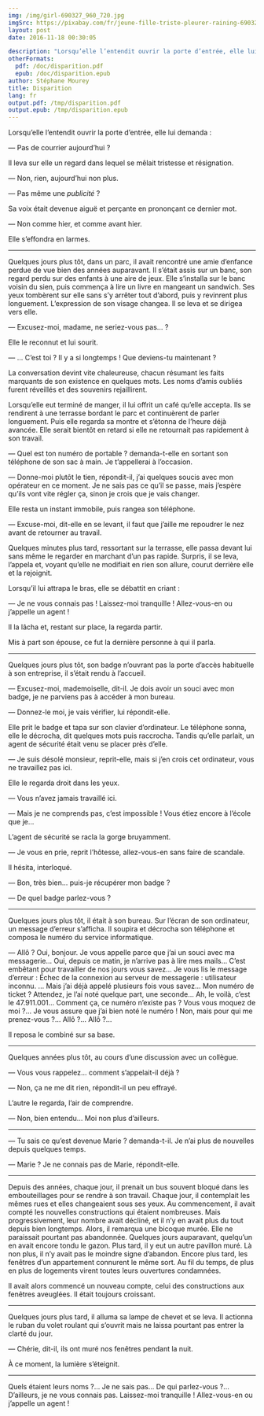 ```yaml
---
img: /img/girl-690327_960_720.jpg
imgSrc: https://pixabay.com/fr/jeune-fille-triste-pleurer-raining-690327/
layout: post
date: 2016-11-18 00:30:05

description: "Lorsqu’elle l’entendit ouvrir la porte d’entrée, elle lui demanda :<br>— Pas de courrier aujourd’hui ?<br>Il leva sur elle un regard dans lequel se mêlait tristesse et résignation.<br>— Non, rien, aujourd’hui non plus.<br>— Pas même une <em>publicité</em> ?"
otherFormats:
  pdf: /doc/disparition.pdf
  epub: /doc/disparition.epub
author: Stéphane Mourey
title: Disparition
lang: fr
output.pdf: /tmp/disparition.pdf
output.epub: /tmp/disparition.epub
---
```


Lorsqu’elle l’entendit ouvrir la porte d’entrée, elle lui demanda :

— Pas de courrier aujourd’hui ?

Il leva sur elle un regard dans lequel se mêlait tristesse et résignation.

— Non, rien, aujourd’hui non plus.

— Pas même une *publicité* ?

Sa voix était devenue aiguë et perçante en prononçant ce dernier mot.

— Non comme hier, et comme avant hier.

Elle s’effondra en larmes.

<hr>

Quelques jours plus tôt, dans un parc, il avait rencontré une amie d’enfance perdue de vue bien des années auparavant. Il s’était assis sur un banc, son regard perdu sur des enfants à une aire de jeux. Elle s’installa sur le banc voisin du sien, puis commença à lire un livre en mangeant un sandwich. Ses yeux tombèrent sur elle sans s’y arrêter tout d’abord, puis y revinrent plus longuement. L’expression de son visage changea. Il se leva et se dirigea vers elle.

— Excusez-moi, madame, ne seriez-vous pas... ?

Elle le reconnut et lui sourit.

— ... C’est toi ? Il y a si longtemps ! Que deviens-tu maintenant ?

La conversation devint vite chaleureuse, chacun résumant les faits marquants de son existence en quelques mots. Les noms d’amis oubliés furent réveillés et des souvenirs rejaillirent.

Lorsqu’elle eut terminé de manger, il lui offrit un café qu’elle accepta. Ils se rendirent à une terrasse bordant le parc et continuèrent de parler longuement. Puis elle regarda sa montre et s’étonna de l’heure déjà avancée. Elle serait bientôt en retard si elle ne retournait pas rapidement à son travail.

— Quel est ton numéro de portable ? demanda-t-elle en sortant son téléphone de son sac à main. Je t’appellerai à l’occasion.

— Donne-moi plutôt le tien, répondit-il, j’ai quelques soucis avec mon opérateur en ce moment. Je ne sais pas ce qu’il se passe, mais j’espère qu’ils vont vite régler ça, sinon je crois que je vais changer.

Elle resta un instant immobile, puis rangea son téléphone.

— Excuse-moi, dit-elle en se levant, il faut que j’aille me repoudrer le nez avant de retourner au travail.

Quelques minutes plus tard, ressortant sur la terrasse, elle passa devant lui sans même le regarder en marchant d’un pas rapide. Surpris, il se leva, l’appela et, voyant qu’elle ne modifiait en rien son allure, courut derrière elle et la rejoignit.

Lorsqu’il lui attrapa le bras, elle se débattit en criant :

— Je ne vous connais pas ! Laissez-moi tranquille ! Allez-vous-en ou j’appelle un agent !

Il la lâcha et, restant sur place, la regarda partir.

Mis à part son épouse, ce fut la dernière personne à qui il parla.

<hr>

Quelques jours plus tôt, son badge n’ouvrant pas la porte d’accès habituelle à son entreprise, il s’était rendu à l’accueil.

— Excusez-moi, mademoiselle, dit-il. Je dois avoir un souci avec mon badge, je ne parviens pas à accéder à mon bureau.

— Donnez-le moi, je vais vérifier, lui répondit-elle.

Elle prit le badge et tapa sur son clavier d’ordinateur. Le téléphone sonna, elle le décrocha, dit quelques mots puis raccrocha. Tandis qu’elle parlait, un agent de sécurité était venu se placer près d’elle.

— Je suis désolé monsieur, reprit-elle, mais si j’en crois cet ordinateur, vous ne travaillez pas ici.

Elle le regarda droit dans les yeux.

— Vous n’avez jamais travaillé ici.

— Mais je ne comprends pas, c’est impossible ! Vous étiez encore à l’école que je...

L’agent de sécurité se racla la gorge bruyamment.

— Je vous en prie, reprit l’hôtesse, allez-vous-en sans faire de scandale.

Il hésita, interloqué.

— Bon, très bien... puis-je récupérer mon badge ?

— De quel badge parlez-vous ?

<hr>

Quelques jours plus tôt, il était à son bureau. Sur l’écran de son ordinateur, un message d’erreur s’afficha. Il soupira et décrocha son téléphone et composa le numéro du service informatique.

— Allô ? Oui, bonjour. Je vous appelle parce que j’ai un souci avec ma messagerie... Oui, depuis ce matin, je n’arrive pas à lire mes mails... C’est embêtant pour travailler de nos jours vous savez... Je vous lis le message d’erreur : Échec de la connexion au serveur de messagerie : utilisateur inconnu. ... Mais j’ai déjà appelé plusieurs fois vous savez... Mon numéro de ticket ? Attendez, je l’ai noté quelque part, une seconde... Ah, le voilà, c’est le 47.911.001... Comment ça, ce numéro n’existe pas ? Vous vous moquez de moi ?... Je vous assure que j’ai bien noté le numéro ! Non, mais pour qui me prenez-vous ?... Allô ?... Allô ?...

Il reposa le combiné sur sa base.

<hr>

Quelques années plus tôt, au cours d’une discussion avec un collègue.

— Vous vous rappelez... comment s’appelait-il déjà ?

— Non, ça ne me dit rien, répondit-il un peu effrayé.

L’autre le regarda, l’air de comprendre.

— Non, bien entendu... Moi non plus d’ailleurs.

<hr>

— Tu sais ce qu’est devenue Marie ? demanda-t-il. Je n’ai plus de nouvelles depuis quelques temps.

— Marie ? Je ne connais pas de Marie, répondit-elle.

<hr>

Depuis des années, chaque jour, il prenait un bus souvent bloqué dans les embouteillages pour se rendre à son travail. Chaque jour, il contemplait les mêmes rues et elles changeaient sous ses yeux. Au commencement, il avait compté les nouvelles constructions qui étaient nombreuses. Mais progressivement, leur nombre avait décliné, et il n’y en avait plus du tout depuis bien longtemps. Alors, il remarqua une bicoque murée. Elle ne paraissait pourtant pas abandonnée. Quelques jours auparavant, quelqu’un en avait encore tondu le gazon. Plus tard, il y eut un autre pavillon muré. Là non plus, il n’y avait pas le moindre signe d’abandon. Encore plus tard, les fenêtres d’un appartement connurent le même sort. Au fil du temps, de plus en plus de logements virent toutes leurs ouvertures condamnées.

Il avait alors commencé un nouveau compte, celui des constructions aux fenêtres aveuglées. Il était toujours croissant.

<hr>

Quelques jours plus tard, il alluma sa lampe de chevet et se leva. Il actionna le ruban du volet roulant qui s’ouvrit mais ne laissa pourtant pas entrer la clarté du jour.

— Chérie, dit-il, ils ont muré nos fenêtres pendant la nuit.

À ce moment, la lumière s’éteignit.

<hr>

Quels étaient leurs noms ?... Je ne sais pas... De qui parlez-vous ?... D’ailleurs, je ne vous connais pas. Laissez-moi tranquille ! Allez-vous-en ou j’appelle un agent !
